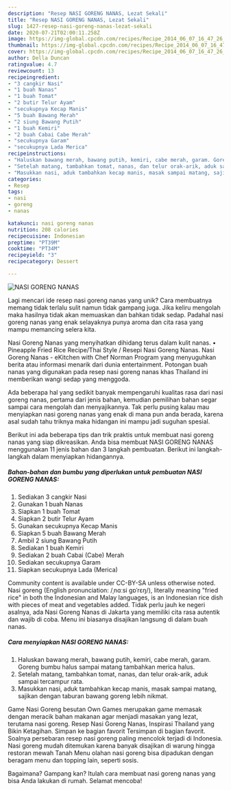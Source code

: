 ```yaml
---
description: "Resep NASI GORENG NANAS, Lezat Sekali"
title: "Resep NASI GORENG NANAS, Lezat Sekali"
slug: 1427-resep-nasi-goreng-nanas-lezat-sekali
date: 2020-07-21T02:00:11.258Z
image: https://img-global.cpcdn.com/recipes/Recipe_2014_06_07_16_47_26_578_da3e2b/751x532cq70/nasi-goreng-nanas-foto-resep-utama.jpg
thumbnail: https://img-global.cpcdn.com/recipes/Recipe_2014_06_07_16_47_26_578_da3e2b/751x532cq70/nasi-goreng-nanas-foto-resep-utama.jpg
cover: https://img-global.cpcdn.com/recipes/Recipe_2014_06_07_16_47_26_578_da3e2b/751x532cq70/nasi-goreng-nanas-foto-resep-utama.jpg
author: Della Duncan
ratingvalue: 4.7
reviewcount: 13
recipeingredient:
- "3 cangkir Nasi"
- "1 buah Nanas"
- "1 buah Tomat"
- "2 butir Telur Ayam"
- "secukupnya Kecap Manis"
- "5 buah Bawang Merah"
- "2 siung Bawang Putih"
- "1 buah Kemiri"
- "2 buah Cabai Cabe Merah"
- "secukupnya Garam"
- "secukupnya Lada Merica"
recipeinstructions:
- "Haluskan bawang merah, bawang putih, kemiri, cabe merah, garam. Goreng bumbu halus sampai matang tambahkan merica halus."
- "Setelah matang, tambahkan tomat, nanas, dan telur orak-arik, aduk sampai tercampur rata."
- "Masukkan nasi, aduk tambahkan kecap manis, masak sampai matang, sajikan dengan taburan bawang goreng lebih nikmat."
categories:
- Resep
tags:
- nasi
- goreng
- nanas

katakunci: nasi goreng nanas 
nutrition: 208 calories
recipecuisine: Indonesian
preptime: "PT39M"
cooktime: "PT34M"
recipeyield: "3"
recipecategory: Dessert

---
```



![NASI GORENG NANAS](https://img-global.cpcdn.com/recipes/Recipe_2014_06_07_16_47_26_578_da3e2b/751x532cq70/nasi-goreng-nanas-foto-resep-utama.jpg)

Lagi mencari ide resep nasi goreng nanas yang unik? Cara membuatnya memang tidak terlalu sulit namun tidak gampang juga. Jika keliru mengolah maka hasilnya tidak akan memuaskan dan bahkan tidak sedap. Padahal nasi goreng nanas yang enak selayaknya punya aroma dan cita rasa yang mampu memancing selera kita.

Nasi Goreng Nanas yang menyihatkan dihidang terus dalam kulit nanas. • Pineapple Fried Rice Recipe/Thai Style / Resepi Nasi Goreng Nanas. Nasi Goreng Nanas - eKitchen with Chef Norman Program yang menyuguhkan berita atau informasi menarik dari dunia entertainment. Potongan buah nanas yang digunakan pada resep nasi goreng nanas khas Thailand ini memberikan wangi sedap yang menggoda.

Ada beberapa hal yang sedikit banyak mempengaruhi kualitas rasa dari nasi goreng nanas, pertama dari jenis bahan, kemudian pemilihan bahan segar sampai cara mengolah dan menyajikannya. Tak perlu pusing kalau mau menyiapkan nasi goreng nanas yang enak di mana pun anda berada, karena asal sudah tahu triknya maka hidangan ini mampu jadi suguhan spesial.


Berikut ini ada beberapa tips dan trik praktis untuk membuat nasi goreng nanas yang siap dikreasikan. Anda bisa membuat NASI GORENG NANAS menggunakan 11 jenis bahan dan 3 langkah pembuatan. Berikut ini langkah-langkah dalam menyiapkan hidangannya.

<!--inarticleads1-->

##### Bahan-bahan dan bumbu yang diperlukan untuk pembuatan NASI GORENG NANAS:

1. Sediakan 3 cangkir Nasi
1. Gunakan 1 buah Nanas
1. Siapkan 1 buah Tomat
1. Siapkan 2 butir Telur Ayam
1. Gunakan secukupnya Kecap Manis
1. Siapkan 5 buah Bawang Merah
1. Ambil 2 siung Bawang Putih
1. Sediakan 1 buah Kemiri
1. Sediakan 2 buah Cabai (Cabe) Merah
1. Sediakan secukupnya Garam
1. Siapkan secukupnya Lada (Merica)


Community content is available under CC-BY-SA unless otherwise noted. Nasi goreng (English pronunciation: /ˌnɑːsi ɡɒˈrɛŋ/), literally meaning &#34;fried rice&#34; in both the Indonesian and Malay languages, is an Indonesian rice dish with pieces of meat and vegetables added. Tidak perlu jauh ke negeri asalnya, ada Nasi Goreng Nanas di Jakarta yang memiliki cita rasa autentik dan wajib di coba. Menu ini biasanya disajikan langsung di dalam buah nanas. 

<!--inarticleads2-->

##### Cara menyiapkan NASI GORENG NANAS:

1. Haluskan bawang merah, bawang putih, kemiri, cabe merah, garam. Goreng bumbu halus sampai matang tambahkan merica halus.
1. Setelah matang, tambahkan tomat, nanas, dan telur orak-arik, aduk sampai tercampur rata.
1. Masukkan nasi, aduk tambahkan kecap manis, masak sampai matang, sajikan dengan taburan bawang goreng lebih nikmat.


Game Nasi Goreng besutan Own Games merupakan game memasak dengan meracik bahan makanan agar menjadi masakan yang lezat, terutama nasi goreng. Resep Nasi Goreng Nanas, Inspirasi Thailand yang Bikin Ketagihan. Simpan ke bagian favorit Tersimpan di bagian favorit. Soalnya persebaran resep nasi goreng paling mencolok terjadi di Indonesia. Nasi goreng mudah ditemukan karena banyak disajikan di warung hingga restoran mewah Tanah Menu olahan nasi goreng bisa dipadukan dengan beragam menu dan topping lain, seperti sosis. 

Bagaimana? Gampang kan? Itulah cara membuat nasi goreng nanas yang bisa Anda lakukan di rumah. Selamat mencoba!
